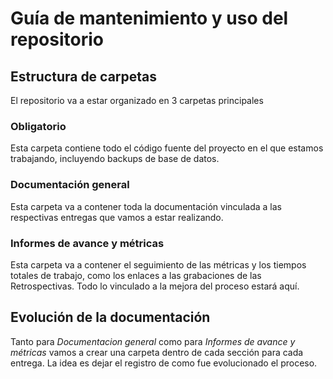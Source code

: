 # Guía de mantenimiento y uso del repositorio

## Estructura de carpetas
El repositorio va a estar organizado en 3 carpetas principales

### Obligatorio 
Esta carpeta contiene todo el código fuente del proyecto en el que estamos trabajando, incluyendo backups de base de datos.


### Documentación general
Esta carpeta va a contener toda la documentación vinculada a las respectivas entregas que vamos a estar realizando.


### Informes de avance y métricas 
Esta carpeta va a contener el seguimiento de las métricas y los tiempos totales de trabajo, como los enlaces a las grabaciones de las Retrospectivas. Todo lo vinculado a la mejora del proceso estará aquí.


## Evolución de la documentación  
Tanto para _Documentacion general_ como para _Informes de avance y métricas_ vamos a crear una carpeta dentro de cada sección para cada entrega. La idea es dejar el registro de como fue evolucionado el proceso. 
